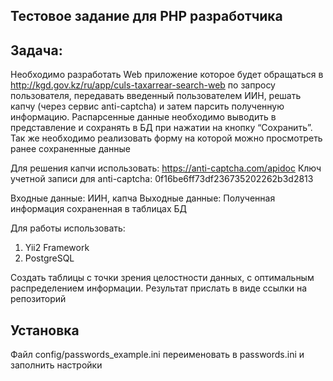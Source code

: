 ## Тестовое задание для PHP разработчика

## Задача:
Необходимо разработать Web приложение которое будет обращаться в http://kgd.gov.kz/ru/app/culs-taxarrear-search-web по запросу пользователя, передавать введенный пользователем ИИН, решать капчу (через сервис anti-captcha) и затем парсить полученную информацию. Распарсенные данные необходимо выводить в представление и сохранять в БД при нажатии на кнопку “Сохранить”. Так же необходимо реализовать форму на которой можно просмотреть ранее сохраненные данные

Для решения капчи использовать: https://anti-captcha.com/apidoc
Ключ учетной записи для anti-captcha: 0f16be6ff73df236735202262b3d2813

Входные данные: ИИН, капча
Выходные данные: Полученная информация сохраненная в таблицах БД

Для работы использовать:
1. Yii2 Framework
2. PostgreSQL

Создать таблицы с точки зрения целостности данных, с оптимальным распределением информации. Результат прислать в виде ссылки на репозиторий


## Установка

Файл config/passwords_example.ini переименовать в passwords.ini и заполнить настройки
